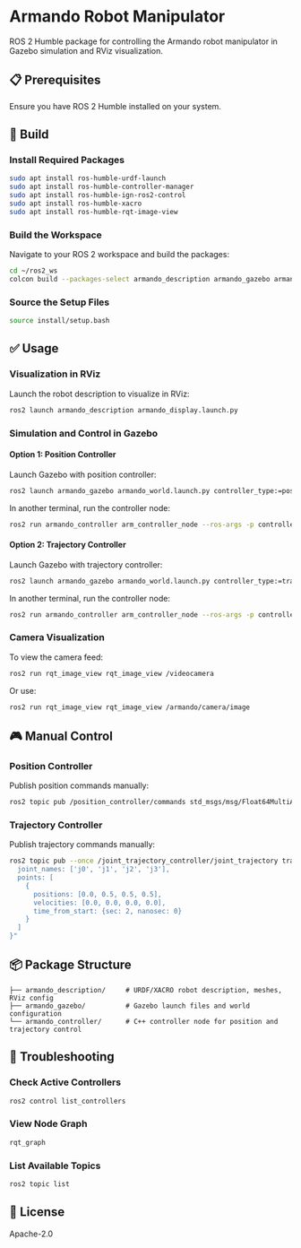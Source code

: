 # Armando Robot Manipulator

ROS 2 Humble package for controlling the Armando robot manipulator in Gazebo simulation and RViz visualization.

## 📋 Prerequisites

Ensure you have ROS 2 Humble installed on your system.

## 🔨 Build

### Install Required Packages
```bash
sudo apt install ros-humble-urdf-launch
sudo apt install ros-humble-controller-manager
sudo apt install ros-humble-ign-ros2-control
sudo apt install ros-humble-xacro
sudo apt install ros-humble-rqt-image-view
```

### Build the Workspace

Navigate to your ROS 2 workspace and build the packages:
```bash
cd ~/ros2_ws
colcon build --packages-select armando_description armando_gazebo armando_controller
```

### Source the Setup Files
```bash
source install/setup.bash
```

## ✅ Usage

### Visualization in RViz

Launch the robot description to visualize in RViz:
```bash
ros2 launch armando_description armando_display.launch.py
```

### Simulation and Control in Gazebo

#### Option 1: Position Controller

Launch Gazebo with position controller:
```bash
ros2 launch armando_gazebo armando_world.launch.py controller_type:=position
```

In another terminal, run the controller node:
```bash
ros2 run armando_controller arm_controller_node --ros-args -p controller_type:=position
```

#### Option 2: Trajectory Controller

Launch Gazebo with trajectory controller:
```bash
ros2 launch armando_gazebo armando_world.launch.py controller_type:=trajectory
```

In another terminal, run the controller node:
```bash
ros2 run armando_controller arm_controller_node --ros-args -p controller_type:=trajectory
```

### Camera Visualization

To view the camera feed:
```bash
ros2 run rqt_image_view rqt_image_view /videocamera
```

Or use:
```bash
ros2 run rqt_image_view rqt_image_view /armando/camera/image
```

## 🎮 Manual Control

### Position Controller

Publish position commands manually:
```bash
ros2 topic pub /position_controller/commands std_msgs/msg/Float64MultiArray "{data: [0.0, 0.5, 0.5, 0.5]}"
```

### Trajectory Controller

Publish trajectory commands manually:
```bash
ros2 topic pub --once /joint_trajectory_controller/joint_trajectory trajectory_msgs/msg/JointTrajectory "{
  joint_names: ['j0', 'j1', 'j2', 'j3'],
  points: [
    {
      positions: [0.0, 0.5, 0.5, 0.5],
      velocities: [0.0, 0.0, 0.0, 0.0],
      time_from_start: {sec: 2, nanosec: 0}
    }
  ]
}"
```

## 📦 Package Structure
```
├── armando_description/     # URDF/XACRO robot description, meshes, RViz config
├── armando_gazebo/          # Gazebo launch files and world configuration
└── armando_controller/      # C++ controller node for position and trajectory control
```

## 🔧 Troubleshooting

### Check Active Controllers
```bash
ros2 control list_controllers
```

### View Node Graph
```bash
rqt_graph
```

### List Available Topics
```bash
ros2 topic list
```

## 📝 License

Apache-2.0
